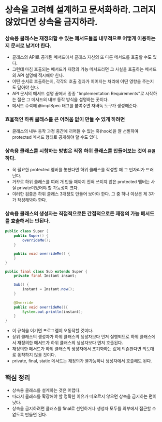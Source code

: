 # 상속을 고려해 설계하고 문서화하라. 그러지 않았다면 상속을 금지하라.

### 상속용 클래스는 재정의할 수 있는 메서드들을 내부적으로 어떻게 이용하는지 문서로 남겨야 한다.

- 클래스의 API로 공개된 메서드에서 클래스 자신의 또 다른 메서드를 호출할 수도 있다.
- 그런데 마침 호출되는 메서드가 재정의 가능 메서드라면 그 사실을 호출하는 메서드의 API 설명에 적시해야 한다.
- 어떤 순서로 호출하는지, 각각의 호출 결과가 이어지는 처리에 어떤 영향을 주는지도 담아야 한다.
- API 문서의 메서드 설명 끝에서 종종 "Implementation Requirements"로 시작하는 절은 그 메서드의
내부 동작 방식을 설명하는 곳이다.
- 메서드 주석에 @implSpec 태그를 붙여주면 자바독 도구가 생성해준다.

### 효율적인 하위 클래스를 큰 어려움 없이 만들 수 있게 하려면

- 클래스의 내부 동작 과정 중간에 끼어들 수 있는 훅(hook)을 잘 선별하여 protected 메서드 형태로 공개해야 할 수도 있다.

### 상속용 클래스를 시험하는 방법은 직접 하위 클래스를 만들어보는 것이 `유일`하다.

- 꼭 필요한 protected 멤버를 놓쳤다면 하위 클래스를 작성할 때 그 빈자리가 드러난다.
- 거꾸로 하위 클래스를 여러 개 만들 때까지 전혀 쓰이지 않은 protected 멤버는 사실 private이었어야 할 가능성이 크다.
- 이러한 검증은 하위 클래스 3개정도 만들어 보아야 한다. 그 중 하나 이상은 제 3자가 작성해봐야 한다.

### 상속용 클래스의 생성자는 직접적으로든 간접적으로든 재정의 가능 메서드를 호출해서는 안된다.

```java
public class Super {
    public Super() {
        overrideMe();
    }

    public void overrideMe() {
    }
}

public final class Sub extends Super {
    private final Instant insant;

    Sub() {
        instant = Instant.now();
    }
    
    @Override
    public void overrideMe(){
        System.out.println(instant);
    }
}
```

- 이 규칙을 어기면 프로그램이 오동작할 것이다.
- 상위 클래스의 생성자가 하위 클래스의 생성자보다 먼저 실행되므로 하위 클래스에서 재정의한 메서드가 하위 클래스의 생성자보다 먼저 호출된다.
- 재정의한 메서드가 하위 클래스의 생성자에서 초기화하는 값에 의존한다면 의도대로 동작하지 않을 것이다.
- private, final, static 메서드는 재정의가 불가능하니 생성자에서 호출해도 된다.

## 핵심 정리

- 상속용 클래스를 설계하는 것은 어렵다.
- 따라서 클래스를 확장해야 할 명확한 이유가 떠오르지 않으면 상속을 금지하는 편이 낫다.
- 상속을 금지하려면 클래스를 final로 선언하거나 생성자 모두를 외부에서 접근할 수 없도록 만들면 된다.